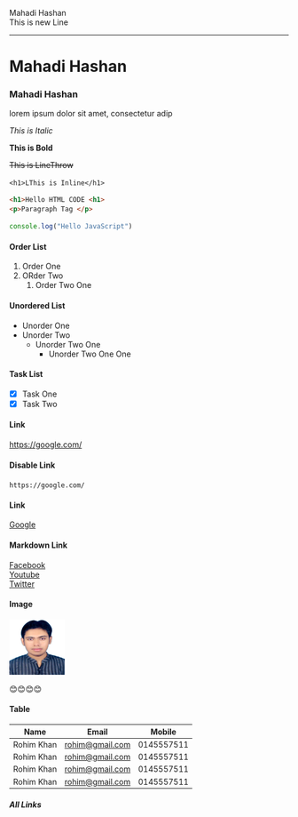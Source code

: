 <!-- markdown tutorial -->

Mahadi Hashan  
This is new Line

---

# Mahadi Hashan  
### Mahadi Hashan

<p>
lorem ipsum dolor sit amet, consectetur adip
</p> 

_This is Italic_

__This is Bold__

~~This is LineThrow~~

`<h1>LThis is Inline</h1>`  

```	html
<h1>Hello HTML CODE <h1>
<p>Paragraph Tag </p>
```

```	JavaScript
console.log("Hello JavaScript")
```

#### Order List

1. Order One
2. ORder Two
    1. Order Two One

#### Unordered List

- Unorder One
- Unorder Two
    - Unorder Two One
        - Unorder Two One One

#### Task List

- [x] Task One
- [x] Task Two

#### Link

https://google.com/

#### Disable Link

`https://google.com/`

#### Link

[Google](http://google.com)

#### Markdown Link

[Facebook][Facebook]  
[Youtube][Youtube]  
[Twitter][Twitter]  


#### Image

<!-- ![Profile](./New%20folder/DDSC04935.png) -->

<img src="./DDSC04935.png" width="100px"/>

😊😊😊😊

#### Table

| Name | Email | Mobile |
| --- | --- | --- |
| Rohim Khan | rohim@gmail.com | 0145557511
| Rohim Khan | rohim@gmail.com | 0145557511
| Rohim Khan | rohim@gmail.com | 0145557511
| Rohim Khan | rohim@gmail.com | 0145557511




##### All Links

[Facebook]: https://www.facebook.com
[Youtube]: https://www.youtube.com
[Twitter]: https://www.twitter.com